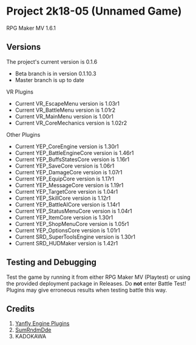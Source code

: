 # Project 2k18-05 (Unnamed Game)
RPG Maker MV 1.6.1

## Versions
The project's current version is 0.1.6
- Beta branch is in version 0.1.10.3
- Master branch is up to date

VR Plugins
- Current VR_EscapeMenu version is 1.03r1
- Current VR_BattleMenu version is 1.01r2
- Current VR_MainMenu version is 1.00r1
- Current VR_CoreMechanics version is 1.02r2

Other Plugins
- Current YEP_CoreEngine version is 1.30r1
- Current YEP_BattleEngineCore version is 1.46r1
- Current YEP_BuffsStatesCore version is 1.16r1
- Current YEP_SaveCore version is 1.06r1
- Current YEP_DamageCore version is 1.07r1
- Current YEP_EquipCore version is 1.17r1
- Current YEP_MessageCore version is 1.19r1
- Current YEP_TargetCore version is 1.04r1
- Current YEP_SkillCore version is 1.12r1
- Current YEP_BattleAICore version is 1.14r1
- Current YEP_StatusMenuCore version is 1.04r1
- Current YEP_ItemCore version is 1.30r1
- Current YEP_ShopMenuCore version is 1.05r1
- Current YEP_OptionsCore version is 1.01r1
- Current SRD_SuperToolsEngine version is 1.30r1
- Current SRD_HUDMaker version is 1.42r1

## Testing and Debugging
Test the game by running it from either RPG Maker MV (Playtest) or using the provided deployment package in Releases.
Do **not** enter Battle Test! Plugins may give erroneous results when testing battle this way.

## Credits
1. [Yanfly Engine Plugins](http://yanfly.moe/yep)
2. [SumRndmDde](http://sumrndm.site/)
3. KADOKAWA